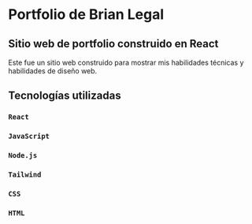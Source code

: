# Portfolio de Brian Legal
## Sitio web de portfolio construido en React
Este fue un sitio web construido para mostrar mis habilidades técnicas y habilidades de diseño web.

## Tecnologías utilizadas
### `React`
### `JavaScript`
### `Node.js`
### `Tailwind`
### `CSS`
### `HTML`